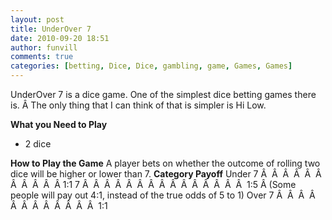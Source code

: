 ```yaml
---
layout: post
title: UnderOver 7
date: 2010-09-20 18:51
author: funvill
comments: true
categories: [betting, Dice, Dice, gambling, game, Games, Games]
---
```

UnderOver 7 is a dice game.
One of the simplest dice betting games there is. Â The only thing that I can think of that is simpler is Hi Low.

<strong>What you Need to Play</strong>
<ul>
	<li>2 dice</li>
</ul>
<strong>How to Play the Game</strong>
A player bets on whether the outcome of rolling two dice will be higher or lower than 7.
<strong> Category </strong> <strong> Payoff</strong>
Under 7 Â  Â  Â  Â  Â  Â  Â  Â  Â  Â  Â 1:1
7 Â  Â  Â  Â  Â  Â  Â  Â  Â  Â  Â  Â  Â  Â  Â  1:5 Â (Some people will pay out 4:1, instead of the true odds of 5 to 1)
Over 7 Â  Â  Â  Â  Â  Â  Â  Â  Â  Â  Â  Â  1:1
